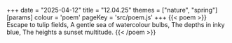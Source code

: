 +++
date = "2025-04-12"
title = "12.04.25"
themes = ["nature", "spring"]
[params]
  colour = 'poem'
  pageKey = 'src/poem.js'
+++
{{< poem >}}
Escape to tulip fields,
A gentle sea of watercolour bulbs,
The depths in inky blue,
The heights a sunset multitude.
{{< /poem >}}